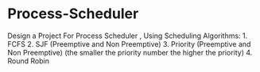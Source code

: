 # Process-Scheduler
Design a Project For Process Scheduler , Using Scheduling Algorithms: 1. FCFS 2. SJF (Preemptive and Non Preemptive) 3. Priority (Preemptive and Non Preemptive) (the smaller the priority number the higher the priority) 4. Round Robin
